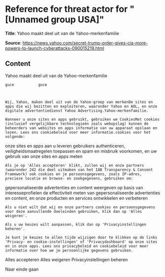 # Reference for threat actor for "[Unnamed group USA]"

**Title**: Yahoo maakt deel uit van de Yahoo-merkenfamilie

**Source**: https://news.yahoo.com/secret-trump-order-gives-cia-more-powers-to-launch-cyberattacks-090015219.html

## Content



Yahoo maakt deel uit van de Yahoo-merkenfamilie














    guce           guce     



    Wij, Yahoo, maken deel uit van de Yahoo-groep van merkenDe sites en apps die wij bezitten en exploiteren, waaronder Yahoo en AOL, en onze digitale advertentiedienst Yahoo Advertising.Yahoo-merkenfamilie.

    Wanneer u onze sites en apps gebruikt, gebruiken we CookiesMet cookies (inclusief vergelijkbare technologieën zoals webopslag) kunnen de beheerders van websites en apps informatie van uw apparaat opslaan en lezen. Lees ons cookiebeleid voor meer informatie.cookies voor het volgende:


onze sites en apps aan u leveren
gebruikers authenticeren, veiligheidsmaatregelen toepassen en spam en misbruik voorkomen, en
uw gebruik van onze sites en apps meten



    Als je op 'Alles accepteren' klikt, zullen wij en onze partners (waaronder 242 die deel uitmaken van het IAB Transparency & Consent Framework) ook cookies en je persoonsgegevens, zoals IP-adres, precieze locatie en browse- en zoekgegevens, gebruiken om:


gepersonaliseerde advertenties en content weergeven op basis van interesseprofielen
de effectiviteit meten van gepersonaliseerde advertenties en content, en
onze producten en services ontwikkelen en verbeteren

    Als u niet wilt dat wij en onze partners cookies en persoonsgegevens voor deze aanvullende doeleinden gebruiken, klik dan op 'Alles weigeren'.

    Als u uw keuzes wilt aanpassen, klik dan op 'Privacyinstellingen beheren'.

    Je kunt je keuzes te allen tijde wijzigen door te klikken op de links 'Privacy- en cookie-instellingen' of 'Privacydashboard' op onze sites en in onze apps. Lees ons privacybeleid en cookiebeleid voor meer informatie over hoe we je persoonlijke gegevens gebruiken.








Alles accepteren
Alles weigeren
Privacyinstellingen beheren





Naar einde gaan
                    













